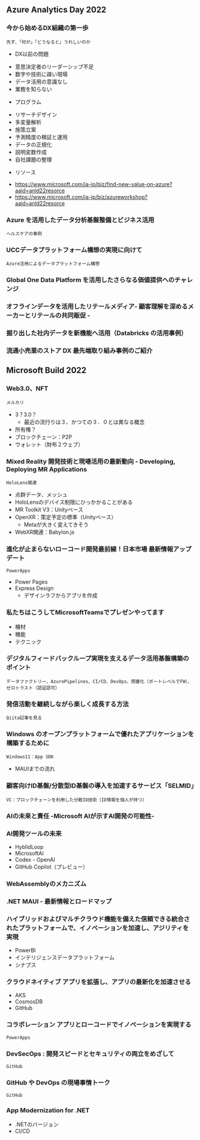 ## Azure Analytics Day 2022
### 今から始めるDX組織の第一歩
    先ず、「何が」「どうなると」うれしいのか
* DX以前の問題
 + 意思決定者のリーダーシップ不足
 + 数字や技術に疎い現場
 + データ活用の意識なし
 + 業務を知らない
* プログラム
 + リサーチデザイン
 + 多変量解析
 + 施策立案
 + 予測精度の検証と運用
 + データの正規化
 + 説明変数作成
 + 自社課題の整理
* リソース
 + https://www.microsoft.com/ja-jp/biz/find-new-value-on-azure?aaid=anld22resorce
 + https://www.microsoft.com/ja-jp/biz/azureworkshop?aaid=anld22resorce

### Azure を活用したデータ分析基盤整備とビジネス活用
    ヘルスケアの事例

### UCCデータプラットフォーム構想の実現に向けて
    Azure活用によるデータプラットフォーム構想

### Global One Data Platform を活用したさらなる価値提供へのチャレンジ

### オフラインデータを活用した​リテールメディア- 顧客理解を深めるメーカーとリテールの共同販促 -

### 掘り出した社内データを新機能へ活用（Databricks の活用事例）

### 流通小売業のストア DX 最先端取り組み事例のご紹介

## Microsoft Build 2022
### Web3.0、NFT
    メルカリ
* 3？3.0？
    + 最近の流行りは３、かつての３．０とは異なる概念
* 所有権？
* ブロックチェーン：P2P
* ウォレット（財布２ウェブ）
### Mixed Reality 開発技術と現場活用の最新動向 - Developing, Deploying MR Applications
    HoloLens関連
* 点群データ、メッシュ
* HoloLensのデバイス制限にひっかかることがある
* MR Toolkit V3：Unityベース
* OpenXR：策定予定の標準（Unityベース）
    + Metaが大きく変えてきそう
* WebXR関連：Babylon.js
### 進化が止まらないローコード開発最前線！日本市場 最新情報アップデート
    PowerApps
* Power Pages
* Express Design
    + デザインラフからアプリを作成
### 私たちはこうしてMicrosoftTeamsでプレゼンやってます
* 機材
* 機能
* テクニック
### デジタルフィードバックループ実現を支えるデータ活用基盤構築のポイント
    データファクトリー、AzurePipelines、CI/CD、DevOps、閉塞化（ポートレベルでFW）、ゼロトラスト（認証認可）
### 発信活動を継続しながら楽しく成長する方法
    Qiita記事を見る
### Windows のオープンプラットフォームで優れたアプリケーションを構築するために
    Windows11：App SDK
* MAUIまでの流れ
### 顧客向けID基盤/分散型ID基盤の導入を加速するサービス「SELMID」
    VC：ブロックチェーンを利用した分散ID技術（ID情報を個人が持つ）
### AIの未来と責任 -Microsoft AIが示すAI開発の可能性-
### AI開発ツールの未来
* HyblidLoop
* MicrosoftAI
* Codex - OpenAI
* GitHub Copilot（プレビュー）
### WebAssemblyのメカニズム

### .NET MAUI - 最新情報とロードマップ

### ハイブリッドおよびマルチクラウド機能を備えた信頼できる統合されたプラットフォームで、イノベーションを加速し、アジリティを実現
* PowerBI
* インテリジェンスデータプラットフォーム
* シナプス
### クラウドネイティブ アプリを拡張し、アプリの最新化を加速させる
* AKS
* CosmosDB
* GitHub
### コラボレーション アプリとローコードでイノベーションを実現する
    PowerApps
### DevSecOps : 開発スピードとセキュリティの両立をめざして
    GitHub
### GitHub や DevOps の現場事情トーク
    GitHub
### App Modernization for .NET
* .NETのバージョン
* CI/CD
